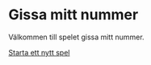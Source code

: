 Gissa mitt nummer
====================

Välkommen till spelet gissa mitt nummer.

[Starta ett nytt spel](guess/init)
